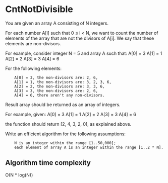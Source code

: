 # CntNotDivisible

You are given an array A consisting of N integers.

For each number A[i] such that 0 ≤ i < N, we want to count the number of elements of the array that are not the divisors of A[i]. We say that these elements are non-divisors.

For example, consider integer N = 5 and array A such that:
    A[0] = 3
    A[1] = 1
    A[2] = 2
    A[3] = 3
    A[4] = 6

For the following elements:

        A[0] = 3, the non-divisors are: 2, 6,
        A[1] = 1, the non-divisors are: 3, 2, 3, 6,
        A[2] = 2, the non-divisors are: 3, 3, 6,
        A[3] = 3, the non-divisors are: 2, 6,
        A[4] = 6, there aren't any non-divisors.

Result array should be returned as an array of integers.

For example, given:
    A[0] = 3
    A[1] = 1
    A[2] = 2
    A[3] = 3
    A[4] = 6

the function should return [2, 4, 3, 2, 0], as explained above.

Write an efficient algorithm for the following assumptions:

        N is an integer within the range [1..50,000];
        each element of array A is an integer within the range [1..2 * N].

## Algorithm time complexity
O(N * log(N))
